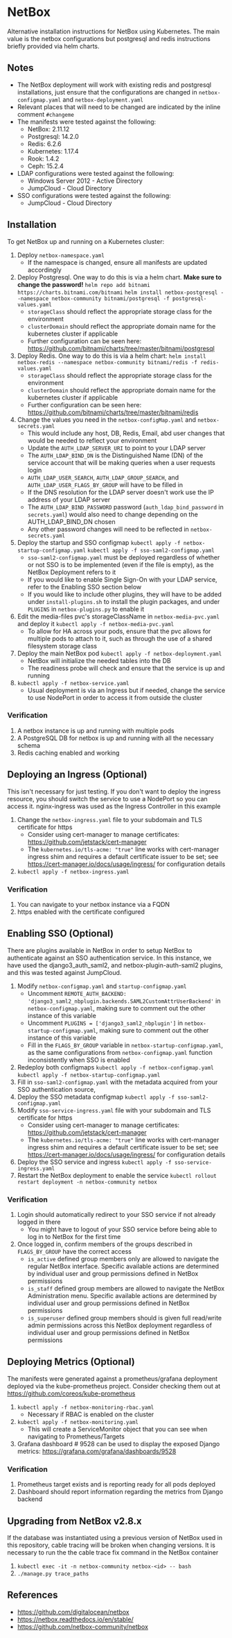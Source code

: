 # NetBox

Alternative installation instructions for NetBox using Kubernetes. The main value is the netbox configurations but postgresql and redis instructions briefly provided via helm charts.

## Notes

* The NetBox deployment will work with existing redis and postgresql installations, just ensure that the configurations are changed in `netbox-configmap.yaml` and `netbox-deployment.yaml`
* Relevant places that will need to be changed are indicated by the inline comment `#changeme`
* The manifests were tested against the following:
    * NetBox: 2.11.12
    * Postgresql: 14.2.0
    * Redis: 6.2.6
    * Kubernetes: 1.17.4
    * Rook: 1.4.2
    * Ceph: 15.2.4
* LDAP configurations were tested against the following:
    * Windows Server 2012 - Active Directory
    * JumpCloud - Cloud Directory
* SSO configurations were tested against the following:
    * JumpCloud - Cloud Directory

## Installation

To get NetBox up and running on a Kubernetes cluster:

1. Deploy `netbox-namespace.yaml`
    * If the namespace is changed, ensure all manifests are updated accordingly
1. Deploy Postgresql. One way to do this is via a helm chart. **Make sure to change the password!**
    `helm repo add bitnami https://charts.bitnami.com/bitnami`
    `helm install netbox-postgresql --namespace netbox-community bitnami/postgresql -f postgresql-values.yaml`
    * `storageClass` should reflect the appropriate storage class for the environment
    * `clusterDomain` should reflect the appropriate domain name for the kubernetes cluster if applicable
    * Further configuration can be seen here: https://github.com/bitnami/charts/tree/master/bitnami/postgresql
1. Deploy Redis. One way to do this is via a helm chart:
    `helm install netbox-redis --namespace netbox-community bitnami/redis -f redis-values.yaml`
    * `storageClass` should reflect the appropriate storage class for the environment
    * `clusterDomain` should reflect the appropriate domain name for the kubernetes cluster if applicable
    * Further configuration can be seen here: https://github.com/bitnami/charts/tree/master/bitnami/redis
1. Change the values you need in the `netbox-configMap.yaml` and `netbox-secrets.yaml`
    * This would include any host, DB, Redis, Email, abd user changes that would be needed to reflect your environment
    * Update the `AUTH_LDAP_SERVER_URI` to point to your LDAP server
    * The `AUTH_LDAP_BIND_DN` is the Distinguished Name (DN) of the service account that will be making queries when a user requests login
    * `AUTH_LDAP_USER_SEARCH`, `AUTH_LDAP_GROUP_SEARCH`, and `AUTH_LDAP_USER_FLAGS_BY_GROUP` will have to be filled in
    * If the DNS resolution for the LDAP server doesn't work use the IP address of your LDAP server
    * The `AUTH_LDAP_BIND_PASSWORD` password (`auth_ldap_bind_password` in `secrets.yaml`) would also need to change depending on the AUTH_LDAP_BIND_DN chosen
    * Any other password changes will need to be reflected in `netbox-secrets.yaml`
1. Deploy the startup and SSO configmap
    `kubectl apply -f netbox-startup-configmap.yaml`
    `kubectl apply -f sso-saml2-configmap.yaml`
    * `sso-saml2-configmap.yaml` must be deployed regardless of whether or not SSO is to be implemented (even if the file is empty), as the NetBox Deployment refers to it
    * If you would like to enable Single Sign-On with your LDAP service, refer to the Enabling SSO section below
    * If you would like to include other plugins, they will have to be added under `install-plugins.sh` to install the plugin packages, and under `PLUGINS` in `netbox-plugins.py` to enable it
1. Edit the media-files pvc's storageClassName in `netbox-media-pvc.yaml` and deploy it
    `kubectl apply -f netbox-media-pvc.yaml`
    * To allow for HA across your pods, ensure that the pvc allows for multiple pods to attach to it, such as through the use of a shared filesystem storage class
1. Deploy the main NetBox pod
    `kubectl apply -f netbox-deployment.yaml`
    * NetBox will initialize the needed tables into the DB
    * The readiness probe will check and ensure that the service is up and running
1. `kubectl apply -f netbox-service.yaml`
    * Usual deployment is via an Ingress but if needed, change the service to use NodePort in order to access it from outside the cluster

### Verification

1. A netbox instance is up and running with multiple pods
1. A PostgreSQL DB for netbox is up and running with all the necessary schema
1. Redis caching enabled and working

## Deploying an Ingress (Optional)

This isn't necessary for just testing. If you don't want to deploy the ingress resource, you should switch the service to use a NodePort so you can access it. nginx-ingress was used as the Ingress Controller in this example

1. Change the `netbox-ingress.yaml` file to your subdomain and TLS certificate for https
    * Consider using cert-manager to manage certificates: https://github.com/jetstack/cert-manager
    * The `kubernetes.io/tls-acme: "true"` line works with cert-manager ingress shim and requires a default certificate issuer to be set; see https://cert-manager.io/docs/usage/ingress/ for configuration details
1. `kubectl apply -f netbox-ingress.yaml`

### Verification

1. You can navigate to your netbox instance via a FQDN
1. https enabled with the certificate configured

##  Enabling SSO (Optional)

There are plugins available in NetBox in order to setup NetBox to authenticate against an SSO authentication service. In this instance, we have used the django3_auth_saml2, and netbox-plugin-auth-saml2 plugins, and this was tested against JumpCloud.

1. Modify `netbox-configmap.yaml` and `startup-configmap.yaml`
    * Uncomment `REMOTE_AUTH_BACKEND: 'django3_saml2_nbplugin.backends.SAML2CustomAttrUserBackend'` in `netbox-configmap.yaml`, making sure to comment out the other instance of this variable
    * Uncomment `PLUGINS = ['django3_saml2_nbplugin']` in `netbox-startup-configmap.yaml`, making sure to comment out the other instance of this variable
    * Fill in the `FLAGS_BY_GROUP` variable in `netbox-startup-configmap.yaml`, as the same configurations from `netbox-configmap.yaml` function inconsistently when SSO is enabled
1. Redeploy both configmaps
    `kubectl apply -f netbox-configmap.yaml`
    `kubectl apply -f netbox-startup-configmap.yaml`
1. Fill in `sso-saml2-configmap.yaml` with the metadata acquired from your SSO authentication source,
1. Deploy the SSO metadata configmap
    `kubectl apply -f sso-saml2-configmap.yaml`
1. Modify `sso-service-ingress.yaml` file with your subdomain and TLS certificate for https
    * Consider using cert-manager to manage certificates: https://github.com/jetstack/cert-manager
    * The `kubernetes.io/tls-acme: "true"` line works with cert-manager ingress shim and requires a default certificate issuer to be set; see https://cert-manager.io/docs/usage/ingress/ for configuration details
1. Deploy the SSO service and ingress
    `kubectl apply -f sso-service-ingress.yaml`
1. Restart the NetBox deployment to enable the service
    `kubectl rollout restart deployment -n netbox-community netbox`

### Verification

1. Login should automatically redirect to your SSO service if not already logged in there
    * You might have to logout of your SSO service before being able to log in to NetBox for the first time
1. Once logged in, confirm members of the groups described in `FLAGS_BY_GROUP` have the correct access
    * `is_active` defined group members only are allowed to navigate the regular NetBox interface. Specific available actions are determined by individual user and group permissions defined in NetBox permissions
    * `is_staff` defined group members are allowed to navigate the NetBox Administration menu. Specific available actions are determined by individual user and group permissions defined in NetBox permissions
    * `is_superuser` defined group members should is given full read/write admin permissions across this NetBox deployment regardless of individual user and group permissions defined in NetBox permissions

## Deploying Metrics (Optional)

The manifests were generated against a prometheus/grafana deployment deployed via the kube-prometheus project. Consider checking them out at https://github.com/coreos/kube-prometheus

1. `kubectl apply -f netbox-monitoring-rbac.yaml`
    * Necessary if RBAC is enabled on the cluster
1. `kubectl apply -f netbox-monitoring.yaml`
    * This will create a ServiceMonitor object that you can see when navigating to Prometheus/Targets
1. Grafana dashboard # 9528 can be used to display the exposed Django metrics: https://grafana.com/grafana/dashboards/9528

### Verification

1. Prometheus target exists and is reporting ready for all pods deployed
1. Dashboard should report information regarding the metrics from Django backend

## Upgrading from NetBox v2.8.x

If the database was instantiated using a previous version of NetBox used in this repository, cable tracing will be broken when changing versions. It is necessary to run the the cable trace fix command in the NetBox container

1. `kubectl exec -it -n netbox-community netbox-<id> -- bash`
1. `./manage.py trace_paths`

## References

* https://github.com/digitalocean/netbox
* https://netbox.readthedocs.io/en/stable/
* https://github.com/netbox-community/netbox
